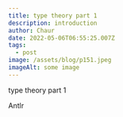 ```yaml
---
title: type theory part 1
description: introduction
author: Chaur
date: 2022-05-06T06:55:25.007Z
tags:
  - post
image: /assets/blog/p151.jpeg
imageAlt: some image
---
```

type theory part 1

Antlr
